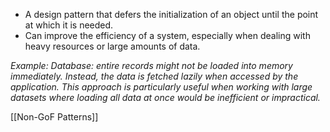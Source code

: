 - A design pattern that defers the initialization of an object until the point at which it is needed.
- Can improve the efficiency of a system, especially when dealing with heavy resources or large amounts of data.

*Example: Database: entire records might not be loaded into memory immediately. Instead, the data is fetched lazily when accessed by the application. This approach is particularly useful when working with large datasets where loading all data at once would be inefficient or impractical.*

[[Non-GoF Patterns]]